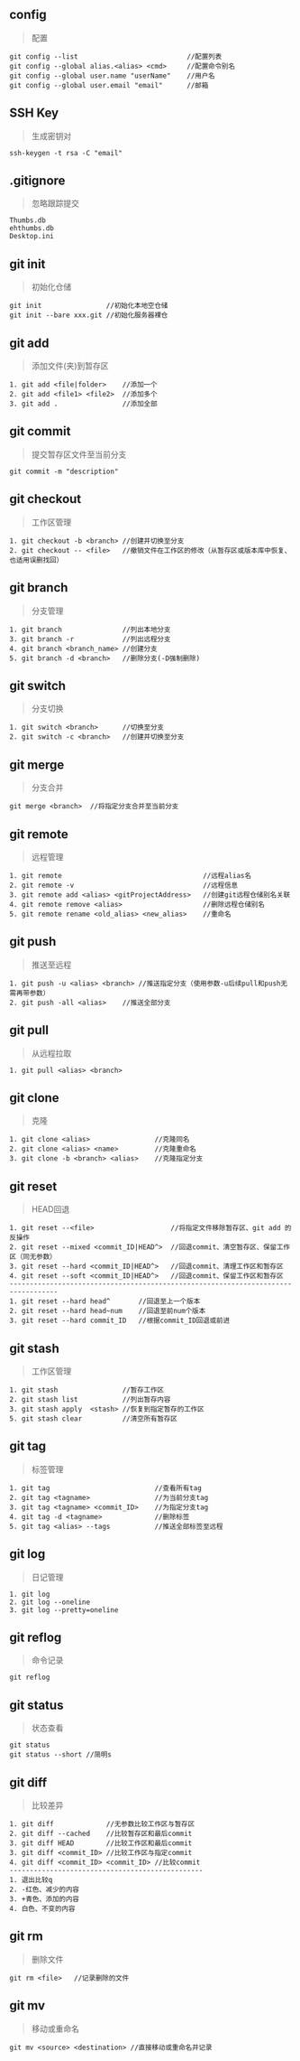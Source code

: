 ## config ##
> 配置
> 
	git config --list							//配置列表
	git config --global alias.<alias> <cmd>		//配置命令别名
	git config --global user.name "userName"	//用户名
	git config --global user.email "email"		//邮箱

## SSH Key ##
> 生成密钥对
>
	ssh-keygen -t rsa -C "email"

## .gitignore ##
> 忽略跟踪提交
> 
	Thumbs.db
	ehthumbs.db
	Desktop.ini

## git init ##
> 初始化仓储
> 
	git init				//初始化本地空仓储
	git init --bare	xxx.git	//初始化服务器裸仓

## git add ##
> 添加文件(夹)到暂存区
> 
	1. git add <file|folder>	//添加一个
	2. git add <file1> <file2>	//添加多个
	3. git add .				//添加全部

## git commit ##
> 提交暂存区文件至当前分支
> 
	git commit -m "description"

## git checkout ##
> 工作区管理
> 
	1. git checkout -b <branch>	//创建并切换至分支
	2. git checkout -- <file>	//撤销文件在工作区的修改（从暂存区或版本库中恢复、也适用误删找回）
	
## git branch ##
> 分支管理
> 
	1. git branch				//列出本地分支
	3. git branch -r			//列出远程分支
	4. git branch <branch_name>	//创建分支	
	5. git branch -d <branch>	//删除分支(-D强制删除)

## git switch ##
> 分支切换
> 
	1. git switch <branch>		//切换至分支
	2. git switch -c <branch>	//创建并切换至分支

## git merge ##
> 分支合并
> 
	git merge <branch>	//将指定分支合并至当前分支

## git remote ##
> 远程管理
> 
	1. git remote									//远程alias名 
	2. git remote -v								//远程信息
	3. git remote add <alias> <gitProjectAddress>	//创建git远程仓储别名关联
	4. git remote remove <alias>					//删除远程仓储别名
	5. git remote rename <old_alias> <new_alias>	//重命名

## git push ##
> 推送至远程
> 
	1. git push -u <alias> <branch>	//推送指定分支（使用参数-u后续pull和push无需再带参数）
	2. git push -all <alias>	//推送全部分支

## git pull ##
> 从远程拉取
> 
	1. git pull <alias> <branch>

## git clone ##
> 克隆
>
	1. git clone <alias>				//克隆同名
	2. git clone <alias> <name>			//克隆重命名
	3. git clone -b <branch> <alias>	//克隆指定分支

## git reset ##
> HEAD回退

	1. git reset --<file>					//将指定文件移除暂存区、git add 的反操作
	2. git reset --mixed <commit_ID|HEAD^>	//回退commit、清空暂存区、保留工作区（同无参数）
	3. git reset --hard <commit_ID|HEAD^>	//回退commit、清理工作区和暂存区
	4. git reset --soft <commit_ID|HEAD^>	//回退commit、保留工作区和暂存区
	----------------------------------------------------------------------------------
	1. git reset --hard head^		//回退至上一个版本
	2. git reset --hard head~num	//回退至前num个版本
	3. git reset --hard commit_ID	//根据commit_ID回退或前进

## git stash ##
> 工作区管理
> 
	1. git stash				//暂存工作区
	2. git stash list			//列出暂存内容
	3. git stash apply	<stash>	//恢复到指定暂存的工作区
	5. git stash clear			//清空所有暂存区

## git tag ##
> 标签管理
> 
	1. git tag							//查看所有tag
	2. git tag <tagname>				//为当前分支tag
	3. git tag <tagname> <commit_ID>	//为指定分支tag
	4. git tag -d <tagname>				//删除标签
	5. git tag <alias> --tags			//推送全部标签至远程

## git log ##
> 日记管理
> 
	1. git log
	2. git log --oneline
	3. git log --pretty=oneline 

## git reflog ##
> 命令记录
> 
	git reflog

## git status ##
> 状态查看
> 
	git status
	git status --short //简明s

## git diff ##
> 比较差异
> 
	1. git diff 			//无参数比较工作区与暂存区
	2. git diff --cached	//比较暂存区和最后commit
	3. git diff HEAD		//比较工作区和最后commit
	3. git diff <commit_ID>	//比较工作区与指定commit
	4. git diff <commit_ID> <commit_ID> //比较commit
	------------------------------------------------
	1. 退出比较q
	2. -红色、减少的内容
	3. +青色、添加的内容
	4. 白色、不变的内容

## git rm ##
> 删除文件
>
	git rm <file>	//记录删除的文件

## git mv ##
> 移动或重命名
>
	git mv <source> <destination> //直接移动或重命名并记录